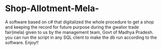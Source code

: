 # Shop-Allotment-Mela-
A software based on c# that digitalized the whole procedure to get a shop and keeping the record for future purpose during the gwalior trade fair(mela) given to us by the management team, Govt of Madhya Pradesh.
you can run the script in any SQL client to make the db run according to the software.
Enjoy!!
